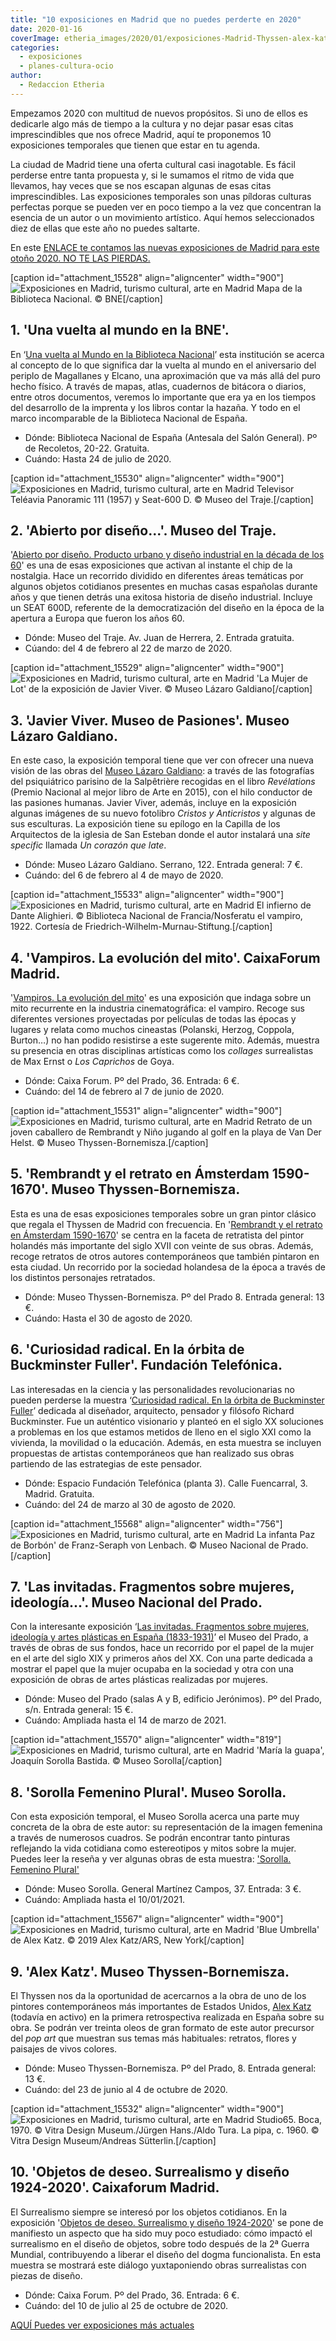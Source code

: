 ```yaml
---
title: "10 exposiciones en Madrid que no puedes perderte en 2020"
date: 2020-01-16
coverImage: etheria_images/2020/01/exposiciones-Madrid-Thyssen-alex-katz.jpg
categories: 
  - exposiciones
  - planes-cultura-ocio
author: 
  - Redaccion Etheria
---
```


Empezamos 2020 con multitud de nuevos propósitos. Si uno de ellos es dedicarle algo más 
de tiempo a la cultura y no dejar pasar esas citas imprescindibles que nos ofrece 
Madrid, aquí te proponemos 10 exposiciones temporales que tienen que estar en tu agenda. 

La ciudad de Madrid tiene una oferta cultural casi inagotable. Es fácil perderse entre 
tanta propuesta y, si le sumamos el ritmo de vida que llevamos, hay veces que se nos 
escapan algunas de esas citas imprescindibles. Las exposiciones temporales son unas 
píldoras culturas perfectas porque se pueden ver en poco tiempo a la vez que concentran 
la esencia de un autor o un movimiento artístico. Aquí hemos seleccionados diez de ellas 
que este año no puedes saltarte. 

En este [ENLACE te contamos las nuevas exposiciones de Madrid para este otoño 2020. NO 
TE LAS 
PIERDAS.](https://etheriamagazine.com/2020/10/13/10-exposiciones-en-madrid-para-otono-2020/) 

\[caption id="attachment\_15528" align="aligncenter" width="900"\]![Exposiciones en Madrid, turismo cultural, arte en Madrid](etheria_images/2020/01/Exposiciones-Madrid-biblioteca-nacional-900x611.jpg "Mapa de la Biblioteca Nacional.") Mapa de la Biblioteca Nacional. © BNE\[/caption\]

## 1\. 'Una vuelta al mundo en la BNE'.

En ‘[Una vuelta al Mundo en la Biblioteca 
Nacional](http://www.bne.es/es/Actividades/Exposiciones/Exposiciones/Exposiciones2020/magallanes-y-elcano.html)’ 
esta institución se acerca al concepto de lo que significa dar la vuelta al mundo en el 
aniversario del periplo de Magallanes y Elcano, una aproximación que va más allá del 
puro hecho físico. A través de mapas, atlas, cuadernos de bitácora o diarios, entre 
otros documentos, veremos lo importante que era ya en los tiempos del desarrollo de la 
imprenta y los libros contar la hazaña. Y todo en el marco incomparable de la Biblioteca 
Nacional de España. 

- Dónde: Biblioteca Nacional de España (Antesala del Salón General). Pº de Recoletos, 20-22. Gratuita.
- Cuándo: Hasta 24 de julio de 2020.

\[caption id="attachment\_15530" align="aligncenter" width="900"\]![Exposiciones en Madrid, turismo cultural, arte en Madrid](etheria_images/2020/01/Exposiciones-madrid-museo-traje-900x457.jpg "Televisor Teléavia Panoramic 111 (1957) y Seat-600 D.") Televisor Teléavia Panoramic 111 (1957) y Seat-600 D. © Museo del Traje.\[/caption\]

## 2\. 'Abierto por diseño...'. Museo del Traje.

'[Abierto por diseño. Producto urbano y diseño industrial en la década de los 
60](http://www.culturaydeporte.gob.es/mtraje/exposicion/temporales/historico/2020/abierto-diseno.html)' 
es una de esas exposiciones que activan al instante el chip de la nostalgia. Hace un 
recorrido dividido en diferentes áreas temáticas por algunos objetos cotidianos 
presentes en muchas casas españolas durante años y que tienen detrás una exitosa 
historia de diseño industrial. Incluye un SEAT 600D, referente de la democratización del 
diseño en la época de la apertura a Europa que fueron los años 60. 

- Dónde: Museo del Traje. Av. Juan de Herrera, 2. Entrada gratuita.
- Cúando: del 4 de febrero al 22 de marzo de 2020.

\[caption id="attachment\_15529" align="aligncenter" width="900"\]![Exposiciones en Madrid, turismo cultural, arte en Madrid](etheria_images/2020/01/Exposiciones-Madrid-Lazaro-Galdiano-900x678.jpg "'La Mujer de Lot' de la exposición de Javier Viver.") 'La Mujer de Lot' de la exposición de Javier Viver. © Museo Lázaro Galdiano\[/caption\]

## 3\. 'Javier Viver. Museo de Pasiones'. Museo Lázaro Galdiano.

En este caso, la exposición temporal tiene que ver con ofrecer una nueva visión de las 
obras del [Museo Lázaro Galdiano](http://www.museolazarogaldiano.es): a través de las 
fotografías del psiquiátrico parisino de la Salpêtrière recogidas en el libro 
_Revélations_ (Premio Nacional al mejor libro de Arte en 2015), con el hilo conductor de 
las pasiones humanas. Javier Viver, además, incluye en la exposición algunas imágenes de 
su nuevo fotolibro _Cristos y Anticristos_ y algunas de sus esculturas. La exposición 
tiene su epílogo en la Capilla de los Arquitectos de la iglesia de San Esteban donde el 
autor instalará una _site specific_ llamada _Un corazón que late_. 

- Dónde: Museo Lázaro Galdiano. Serrano, 122. Entrada general: 7 €.
- Cuándo: del 6 de febrero al 4 de mayo de 2020.

\[caption id="attachment\_15533" align="aligncenter" width="900"\]![Exposiciones en Madrid, turismo cultural, arte en Madrid](etheria_images/2020/01/Exposiciones-temporales-madrid-vampiros-900x426.jpg "El infierno de Dante Alighieri./Nosferatu el vampiro, 1922.") El infierno de Dante Alighieri. © Biblioteca Nacional de Francia/Nosferatu el vampiro, 1922. Cortesía de Friedrich-Wilhelm-Murnau-Stiftung.\[/caption\]

## 4\. 'Vampiros. La evolución del mito'. CaixaForum Madrid.

'[Vampiros. La evolución del mito](https://caixaforum.es/es/madrid/p/vampiros_a9345560)' 
es una exposición que indaga sobre un mito recurrente en la industria cinematográfica: 
el vampiro. Recoge sus diferentes versiones proyectadas por películas de todas las 
épocas y lugares y relata como muchos cineastas (Polanski, Herzog, Coppola, Burton…) no 
han podido resistirse a este sugerente mito. Además, muestra su presencia en otras 
disciplinas artísticas como los _collages_ surrealistas de Max Ernst o _Los Caprichos_ 
de Goya. 

- Dónde: Caixa Forum. Pº del Prado, 36. Entrada: 6 €.
- Cuándo: del 14 de febrero al 7 de junio de 2020.

\[caption id="attachment\_15531" align="aligncenter" width="900"\]![Exposiciones en Madrid, turismo cultural, arte en Madrid](etheria_images/2020/01/Exposiciones-Madrid-Rembrandt-900x584.jpg "Retrato de un joven caballero de Rembrandt y Niño jugando al golf en la playa de Van Der Helst.") Retrato de un joven caballero de Rembrandt y Niño jugando al golf en la playa de Van Der Helst. © Museo Thyssen-Bornemisza.\[/caption\]

## 5\. 'Rembrandt y el retrato en Ámsterdam 1590-1670'. Museo Thyssen-Bornemisza.

Esta es una de esas exposiciones temporales sobre un gran pintor clásico que regala el 
Thyssen de Madrid con frecuencia. En '[Rembrandt y el retrato en Ámsterdam 
1590-1670](https://www.museothyssen.org/exposiciones/rembrandt-retrato-amsterdam-1590-1670)' 
se centra en la faceta de retratista del pintor holandés más importante del siglo XVII 
con veinte de sus obras. Además, recoge retratos de otros autores contemporáneos que 
también pintaron en esta ciudad. Un recorrido por la sociedad holandesa de la época a 
través de los distintos personajes retratados. 

- Dónde: Museo Thyssen-Bornemisza. Pº del Prado 8. Entrada general: 13 €.
- Cuándo: Hasta el 30 de agosto de 2020. 

## 6\. 'Curiosidad radical. En la órbita de Buckminster Fuller'. Fundación Telefónica.

Las interesadas en la ciencia y las personalidades revolucionarias no pueden perderse la 
muestra ‘[Curiosidad radical. En la órbita de Buckminster 
Fuller](https://espacio.fundaciontelefonica.com/evento/curiosidad-radical-en-la-orbita-de-buckminster-fuller/)’ 
dedicada al diseñador, arquitecto, pensador y filósofo Richard Buckminster. Fue un 
auténtico visionario y planteó en el siglo XX soluciones a problemas en los que estamos 
metidos de lleno en el siglo XXI como la vivienda, la movilidad o la educación. Además, 
en esta muestra se incluyen propuestas de artistas contemporáneos que han realizado sus 
obras partiendo de las estrategias de este pensador. 

- Dónde: Espacio Fundación Telefónica (planta 3). Calle Fuencarral, 3. Madrid. Gratuita.
- Cuándo: del 24 de marzo al 30 de agosto de 2020.

\[caption id="attachment\_15568" align="aligncenter" width="756"\]![Exposiciones en Madrid, turismo cultural, arte en Madrid](etheria_images/2020/01/exposicones-madrid-museo-prado-756x1024.jpg "La infanta Paz de Borbón' de Franz-Seraph von Lenbach.") La infanta Paz de Borbón' de Franz-Seraph von Lenbach. © Museo Nacional de Prado.\[/caption\]

## 7\. 'Las invitadas. Fragmentos sobre mujeres, ideología...'. Museo Nacional del Prado.

Con la interesante exposición ‘[Las invitadas. Fragmentos sobre mujeres, ideología y 
artes plásticas en España 
(1833-1931)](https://www.museodelprado.es/actualidad/exposicion/las-invitadas-fragmentos-sobre-mujeres-ideologia/197d4831-41f1-414d-dbdf-5ffd7be4cc3f)’ 
el Museo del Prado, a través de obras de sus fondos, hace un recorrido por el papel de 
la mujer en el arte del siglo XIX y primeros años del XX. Con una parte dedicada a 
mostrar el papel que la mujer ocupaba en la sociedad y otra con una exposición de obras 
de artes plásticas realizadas por mujeres. 

- Dónde: Museo del Prado (salas A y B, edificio Jerónimos). Pº del Prado, s/n. Entrada general: 15 €.
- Cuándo: Ampliada hasta el 14 de marzo de 2021.

\[caption id="attachment\_15570" align="aligncenter" width="819"\]![Exposiciones en Madrid, turismo cultural, arte en Madrid](etheria_images/2020/01/exposiciones-madrid-sorolla-maria-819x1024.jpg "'María la guapa', Joaquín Sorolla Bastida.") 'María la guapa', Joaquín Sorolla Bastida. © Museo Sorolla\[/caption\]

## 8\. 'Sorolla Femenino Plural'. Museo Sorolla.

Con esta exposición temporal, el Museo Sorolla acerca una parte muy concreta de la obra 
de este autor: su representación de la imagen femenina a través de numerosos cuadros. Se 
podrán encontrar tanto pinturas reflejando la vida cotidiana como estereotipos y mitos 
sobre la mujer. Puedes leer la reseña y ver algunas obras de esta muestra: ['Sorolla. 
Femenino 
Plural'](https://etheriamagazine.com/2020/09/25/sorolla-femenino-plural-nueva-exposicion-en-madrid/) 

- Dónde: Museo Sorolla. General Martínez Campos, 37. Entrada: 3 €.
- Cuándo: Ampliada hasta el 10/01/2021.

\[caption id="attachment\_15567" align="aligncenter" width="900"\]![Exposiciones en Madrid, turismo cultural, arte en Madrid](etheria_images/2020/01/exposiciones-Madrid-Thyssen-alex-katz-900x597.jpg "'Blue Umbrella' de Alex Katz.") 'Blue Umbrella' de Alex Katz. © 2019 Alex Katz/ARS, New York\[/caption\]

## 9\. 'Alex Katz'. Museo Thyssen-Bornemisza.

El Thyssen nos da la oportunidad de acercarnos a la obra de uno de los pintores 
contemporáneos más importantes de Estados Unidos, [Alex 
Katz](https://www.museothyssen.org/exposiciones/alex-katz) (todavía en activo) en la 
primera retrospectiva realizada en España sobre su obra. Se podrán ver treinta oleos de 
gran formato de este autor precursor del _pop art_ que muestran sus temas más 
habituales: retratos, flores y paisajes de vivos colores. 

- Dónde: Museo Thyssen-Bornemisza. Pº del Prado, 8. Entrada general: 13 €.
- Cuándo: del 23 de junio al 4 de octubre de 2020.

\[caption id="attachment\_15532" align="aligncenter" width="900"\]![Exposiciones en Madrid, turismo cultural, arte en Madrid](etheria_images/2020/01/Exposiciones-Madrid-surrealismo-900x341.jpg "Studio65. Boca, 1970./La pipa, c. 1960.") Studio65. Boca, 1970. © Vitra Design Museum./Jürgen Hans./Aldo Tura. La pipa, c. 1960. © Vitra Design Museum/Andreas Sütterlin.\[/caption\]

## 10\. 'Objetos de deseo. Surrealismo y diseño 1924-2020'. Caixaforum Madrid.

El Surrealismo siempre se interesó por los objetos cotidianos. En la exposición 
'[Objetos de deseo. Surrealismo y diseño 
1924-2020](https://caixaforum.es/es/madrid/p/objetos-de-deseo-surrealismo-y-diseno-1924-2020_a929454)' 
se pone de manifiesto un aspecto que ha sido muy poco estudiado: cómo impactó el 
surrealismo en el diseño de objetos, sobre todo después de la 2ª Guerra Mundial, 
contribuyendo a liberar el diseño del dogma funcionalista. En esta muestra se mostrará 
este diálogo yuxtaponiendo obras surrealistas con piezas de diseño. 

- Dónde: Caixa Forum. Pº del Prado, 36. Entrada: 6 €.
- Cuándo: del 10 de julio al 25 de octubre de 2020.

[AQUÍ Puedes ver exposiciones más actuales](https://etheriamagazine.com/category/organiza-tu-viaje/exposiciones/)
